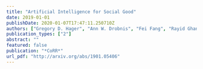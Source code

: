```yaml
---
title: "Artificial Intelligence for Social Good"
date: 2019-01-01
publishDate: 2020-01-07T17:47:11.250710Z
authors: ["Gregory D. Hager", "Ann W. Drobnis", "Fei Fang", "Rayid Ghani", "Amy Greenwald", "Terah Lyons", "David C. Parkes", "Jason Schultz", "Suchi Saria", "Stephen F. Smith", "Milind Tambe"]
publication_types: ["2"]
abstract: ""
featured: false
publication: "*CoRR*"
url_pdf: "http://arxiv.org/abs/1901.05406"
---
```


